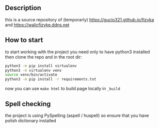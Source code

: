 ## Description

this is a source repository of (temporarly) https://gucio321.github.io/fizyka
and https://walicfizyke.ddns.net

## How to start

to start working with the project you need only to have python3 installed
then clone the repo and in the root dir:

```sh
python3 -m pip install virtualenv
python3 -m virtualenv venv
source venv/bin/activate
python3 -m pip install -r requirements.txt
```

now you can use `make html` to build page locally in `_build`

## Spell checking

the project is using PySpelling (aspell / huspell) so ensure that
you have polish dictionary installed
